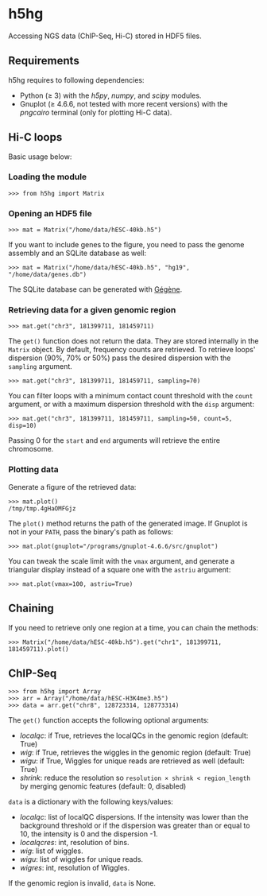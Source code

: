 # h5hg
Accessing NGS data (ChIP-Seq, Hi-C) stored in HDF5 files.

## Requirements

h5hg requires to following dependencies:
- Python (&ge; 3) with the *h5py*, *numpy*, and *scipy* modules.
- Gnuplot (&ge; 4.6.6, not tested with more recent versions) with the *pngcairo* terminal (only for plotting Hi-C data).

## Hi-C loops

Basic usage below:

### Loading the module

    >>> from h5hg import Matrix
    
### Opening an HDF5 file

    >>> mat = Matrix("/home/data/hESC-40kb.h5")
    
If you want to include genes to the figure, you need to pass the genome assembly and an SQLite database as well:

    >>> mat = Matrix("/home/data/hESC-40kb.h5", "hg19", "/home/data/genes.db")
    
The SQLite database can be generated with [Gégène](https://github.com/matthiasblum/gegene).
    
### Retrieving data for a given genomic region

    >>> mat.get("chr3", 181399711, 181459711)
    
The `get()` function does not return the data. They are stored internally in the `Matrix` object.
By default, frequency counts are retrieved. To retrieve loops' dispersion (90%, 70% or 50%) pass the desired dispersion with the `sampling` argument.

    >>> mat.get("chr3", 181399711, 181459711, sampling=70)
    
You can filter loops with a minimum contact count threshold with the `count` argument, or with a maximum dispersion threshold with the `disp` argument:

    >>> mat.get("chr3", 181399711, 181459711, sampling=50, count=5, disp=10)
    
Passing 0 for the `start` and `end` arguments will retrieve the entire chromosome.
    
### Plotting data

Generate a figure of the retrieved data:

    >>> mat.plot()
    /tmp/tmp.4gHaOMFGjz
    
The `plot()` method returns the path of the generated image. If Gnuplot is not in your `PATH`, pass the binary's path as follows:

    >>> mat.plot(gnuplot="/programs/gnuplot-4.6.6/src/gnuplot")
    
You can tweak the scale limit with the `vmax` argument, and generate a triangular display instead of a square one with the `astriu` argument:

    >>> mat.plot(vmax=100, astriu=True)
    
## Chaining

If you need to retrieve only one region at a time, you can chain the methods:

    >>> Matrix("/home/data/hESC-40kb.h5").get("chr1", 181399711, 181459711).plot()
    
## ChIP-Seq

    >>> from h5hg import Array
    >>> arr = Array("/home/data/hESC-H3K4me3.h5")
    >>> data = arr.get("chr8", 128723314, 128773314)

The `get()` function accepts the following optional arguments:
- *localqc*: if True, retrieves the localQCs in the genomic region (default: True)
- *wig*: if True, retrieves the wiggles in the genomic region (default: True)
- *wigu*: if True, Wiggles for unique reads are retrieved as well (default: True)
- *shrink*: reduce the resolution so `resolution × shrink < region_length` by merging genomic features (default: 0, disabled)

`data` is a dictionary with the following keys/values:
- *localqc*: list of localQC dispersions. If the intensity was lower than the background threshold or if the dispersion was greater than or equal to 10, the intensity is 0 and the dispersion -1.
- *localqcres*: int, resolution of bins.
- *wig*: list of wiggles.
- *wigu*: list of wiggles for unique reads.
- *wigres*: int, resolution of Wiggles.

If the genomic region is invalid, `data` is None.

